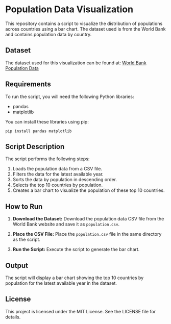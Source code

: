 # Population Data Visualization

This repository contains a script to visualize the distribution of populations across countries using a bar chart. The dataset used is from the World Bank and contains population data by country.

## Dataset

The dataset used for this visualization can be found at: [World Bank Population Data](https://data.worldbank.org/indicator/SP.POP.TOTL)

## Requirements

To run the script, you will need the following Python libraries:
- pandas
- matplotlib

You can install these libraries using pip:
```
pip install pandas matplotlib
```

## Script Description

The script performs the following steps:
1. Loads the population data from a CSV file.
2. Filters the data for the latest available year.
3. Sorts the data by population in descending order.
4. Selects the top 10 countries by population.
5. Creates a bar chart to visualize the population of these top 10 countries.

## How to Run

1. **Download the Dataset:**
   Download the population data CSV file from the World Bank website and save it as `population.csv`.

2. **Place the CSV File:**
   Place the `population.csv` file in the same directory as the script.

3. **Run the Script:**
   Execute the script to generate the bar chart.

## Output

The script will display a bar chart showing the top 10 countries by population for the latest available year in the dataset.

## License

This project is licensed under the MIT License. See the LICENSE file for details.
